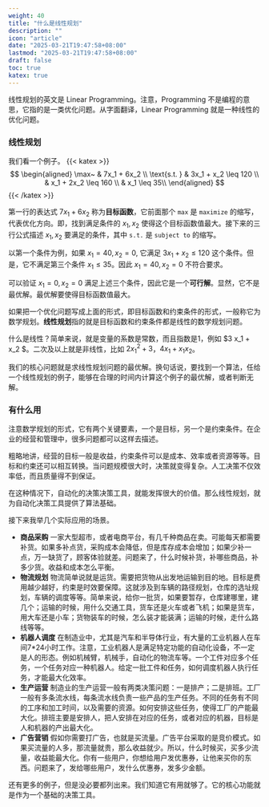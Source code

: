 ```yaml
---
weight: 40
title: "什么是线性规划"
description: ""
icon: "article"
date: "2025-03-21T19:47:58+08:00"
lastmod: "2025-03-21T19:47:58+08:00"
draft: false
toc: true
katex: true
---
```


线性规划的英文是 Linear Programming。注意，Programming 不是编程的意思，它指的是一类优化问题。从字面翻译，Linear Programming 就是一种线性的优化问题。

### 线性规划

我们看一个例子。
{{< katex >}}
$$
\begin{aligned}
\max~ & 7x_1 + 6x_2 \\
\text{s.t. }  & 3x_1 + x_2 \leq 120 \\
& x_1 + 2x_2 \leq 160 \\
& x_1 \leq 35\\
\end{aligned}
$$
{{< /katex >}}

第一行的表达式 $7x_1 + 6x_2$ 称为**目标函数**，它前面那个 `max` 是 `maximize` 的缩写，代表优化方向。即，找到满足条件的 $x_1, x_2$ 使得这个目标函数值最大。接下来的三行公式描述 $x_1, x_2$ 要满足的条件，其中 `s.t.` 是 `subject to` 的缩写。

以第一个条件为例，如果 $x_1=40, x_2=0$, 它满足 $3x_1 + x_2 \leq 120$ 这个条件。但是，它不满足第三个条件 $x_1\leq 35$。因此 $x_1=40, x_2=0$ 不符合要求。

可以验证 $x_1=0, x_2=0$ 满足上述三个条件，因此它是一个**可行解**。显然，它不是最优解。最优解要使得目标函数值最大。

如果把一个优化问题写成上面的形式，即目标函数和约束条件的形式，一般称它为数学规划。**线性规划**指的就是目标函数和约束条件都是线性的数学规划问题。

什么是线性？简单来说，就是变量的系数是常数，而且指数是1，例如 $3 x_1 + x_2 $。二次及以上就是非线性，比如 $2 x_1^2 + 3$，$4x_1 + x_1x_2$。

我们的核心问题就是求线性规划问题的最优解。换句话说，要找到一个算法，任给一个线性规划的例子，能够在合理的时间内计算这个例子的最优解，或者判断无解。

### 有什么用

注意数学规划的形式，它有两个关键要素，一个是目标，另一个是约束条件。在企业的经营和管理中，很多问题都可以这样去描述。

粗略地讲，经营的目标一般是收益，约束条件可以是成本、效率或者资源等等。目标和约束还可以相互转换。当问题规模很大时，决策就变得复杂。人工决策不仅效率低，而且质量得不到保证。

在这种情况下，自动化的决策决策工具，就能发挥很大的价值。那么线性规划，就为自动化决策工具提供了算法基础。

接下来我举几个实际应用的场景。

* **商品采购** 一家大型超市，或者电商平台，有几千种商品在卖。可能每天都需要补货。如果多补点货，采购成本会降低，但是库存成本会增加；如果少补一点，万一缺货了，顾客体验就差。问题来了，什么时候补货，补哪些商品，补多少货。收益和成本怎么平衡。
* **物流规划** 物流简单说就是运货。需要把货物从出发地运输到目的地。目标是费用越少越好，约束是时效要保障。这就涉及到车辆的路径规划，仓库的选址规划，车辆的调度等等。简单来说，给你一批货，如果要暂存，仓库建哪里，建几个；运输的时候，用什么交通工具，货车还是火车或者飞机；如果是货车，用大车还是小车；货物装车的时候，怎么装才能装满；运输的时候，走什么路线等等。
* **机器人调度** 在制造业中，尤其是汽车和半导体行业，有大量的工业机器人在车间7*24小时工作。注意，工业机器人是满足特定功能的自动化设备，不一定是人的形态。例如机械臂，机械手，自动化的物流车等。一个工件对应多个任务，一个任务对应一种机器人。给定一批工件和任务，如何调度机器人执行任务，才能最大化效率。
* **生产运营** 制造业的生产运营一般有两类决策问题：一是排产；二是排班。工厂一般有多条流水线，每条流水线负责一些产品的生产任务。不同的任务有不同的工序和加工时间，以及需要的资源。如何安排这些任务，使得工厂的产能最大化。排班主要是安排人，把人安排在对应的任务，或者对应的机器，目标是人和机器的产出最大化。
* **广告营销** 假如你需要打广告，也就是买流量。广告平台采取的是竞价模式。如果买流量的人多，那流量就贵，那么收益就少。所以，什么时候买，买多少流量，收益能最大化。你有一些用户，你想给用户发优惠券，让他来买你的东西。问题来了，发给哪些用户，发什么优惠券，发多少金额。

还有更多的例子，但是没必要都列出来。我们知道它有用就够了。它的核心功能就是作为一个基础的决策工具。
